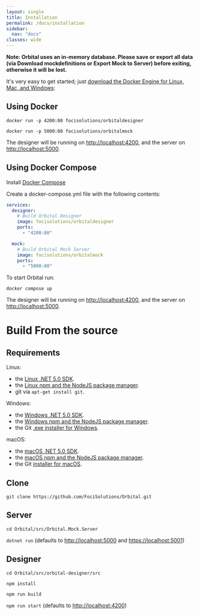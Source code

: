 ```yaml
---
layout: single
title: Installation
permalink: /docs/installation
sidebar:
  nav: "docs"
classes: wide
---
```


**Note: Orbital uses an in-memory database. Please save or export all data (via Download mockdefinitions or Export Mock to Server) before exiting, otherwise it will be lost.**

It's very easy to get started; just [download the Docker Engine for Linux, Mac, and Windows](https://hub.docker.com/?overlay=onboarding):

## Using Docker

`docker run -p 4200:80 focisolutions/orbitaldesigner`

`docker run -p 5000:80 focisolutions/orbitalmock`

The designer will be running on <http://localhost:4200>, and the server on <http://localhost:5000>.

## Using Docker Compose

Install [Docker Compose](https://docs.docker.com/compose/install/)

Create a docker-compose.yml file with the following contents:

```yaml
services:
  designer:
    # Build Orbital Designer
    image: focisolutions/orbitaldesigner
    ports:
      - "4200:80"

  mock:
    # Build Orbital Mock Server
    image: focisolutions/orbitalmock
    ports:
      - "5000:80"
```

To start Orbital run:

`docker compose up`

The designer will be running on <http://localhost:4200>, and the server on <http://localhost:5000>.

# Build From the source

## Requirements

Linux:

- the [Linux .NET 5.0 SDK](https://docs.microsoft.com/dotnet/core/install/linux-package-managers).
- the [Linux npm and the NodeJS package manager](https://nodejs.org/en/download/package-manager/).
- git via `apt-get install git`.

Windows:

- the [Windows .NET 5.0 SDK](https://dotnet.microsoft.com/en-us/download/dotnet/thank-you/sdk-5.0.407-windows-x64-installer).
- the [Windows npm and the NodeJS package manager](https://nodejs.org/en/download/).
- the Git [.exe installer for Windows](https://git-scm.com/download/win).

macOS:

- the [macOS .NET 5.0 SDK](https://dotnet.microsoft.com/en-us/download/dotnet/thank-you/sdk-5.0.407-macos-x64-installer).
- the [macOS npm and the NodeJS package manager](https://nodejs.org/en/download/).
- the Git [installer for macOS](https://git-scm.com/download/mac).

## Clone

`git clone https://github.com/FociSolutions/Orbital.git`

## Server

`cd Orbital/src/Orbital.Mock.Server`

`dotnet run` (defaults to <http://localhost:5000> and <https://localhost:5001>)

## Designer

`cd Orbital/src/orbital-designer/src`

`npm install`

`npm run build`

`npm run start` (defaults to <http://localhost:4200>)
